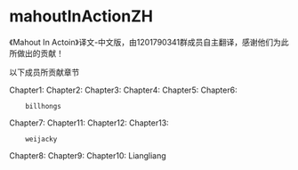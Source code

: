 mahoutInActionZH
================

《Mahout In Actoin》译文-中文版，由1201790341群成员自主翻译，感谢他们为此所做出的贡献！

以下成员所贡献章节

Chapter1:
Chapter2:
Chapter3:
Chapter4:
Chapter5:
Chapter6:

        billhongs

Chapter7:
Chapter11:
Chapter12:
Chapter13:

        weijacky
        
Chapter8:
Chapter9:
Chapter10:
        Liangliang


